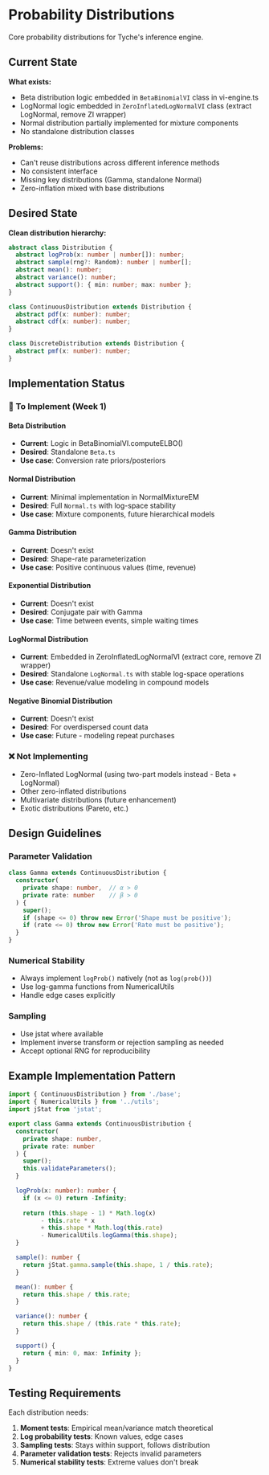 # Probability Distributions

Core probability distributions for Tyche's inference engine.

## Current State

**What exists:**
- Beta distribution logic embedded in `BetaBinomialVI` class in vi-engine.ts
- LogNormal logic embedded in `ZeroInflatedLogNormalVI` class (extract LogNormal, remove ZI wrapper)
- Normal distribution partially implemented for mixture components
- No standalone distribution classes

**Problems:**
- Can't reuse distributions across different inference methods
- No consistent interface
- Missing key distributions (Gamma, standalone Normal)
- Zero-inflation mixed with base distributions

## Desired State

**Clean distribution hierarchy:**
```typescript
abstract class Distribution {
  abstract logProb(x: number | number[]): number;
  abstract sample(rng?: Random): number | number[];
  abstract mean(): number;
  abstract variance(): number;
  abstract support(): { min: number; max: number };
}

class ContinuousDistribution extends Distribution {
  abstract pdf(x: number): number;
  abstract cdf(x: number): number;
}

class DiscreteDistribution extends Distribution {
  abstract pmf(x: number): number;
}
```

## Implementation Status

### 📅 To Implement (Week 1)

#### Beta Distribution
- **Current**: Logic in BetaBinomialVI.computeELBO()
- **Desired**: Standalone `Beta.ts`
- **Use case**: Conversion rate priors/posteriors

#### Normal Distribution  
- **Current**: Minimal implementation in NormalMixtureEM
- **Desired**: Full `Normal.ts` with log-space stability
- **Use case**: Mixture components, future hierarchical models

#### Gamma Distribution
- **Current**: Doesn't exist
- **Desired**: Shape-rate parameterization
- **Use case**: Positive continuous values (time, revenue)

#### Exponential Distribution
- **Current**: Doesn't exist
- **Desired**: Conjugate pair with Gamma
- **Use case**: Time between events, simple waiting times

#### LogNormal Distribution
- **Current**: Embedded in ZeroInflatedLogNormalVI (extract core, remove ZI wrapper)
- **Desired**: Standalone `LogNormal.ts` with stable log-space operations
- **Use case**: Revenue/value modeling in compound models

#### Negative Binomial Distribution
- **Current**: Doesn't exist  
- **Desired**: For overdispersed count data
- **Use case**: Future - modeling repeat purchases

### ❌ Not Implementing
- Zero-Inflated LogNormal (using two-part models instead - Beta + LogNormal)
- Other zero-inflated distributions
- Multivariate distributions (future enhancement)
- Exotic distributions (Pareto, etc.)

## Design Guidelines

### Parameter Validation
```typescript
class Gamma extends ContinuousDistribution {
  constructor(
    private shape: number,  // α > 0
    private rate: number    // β > 0
  ) {
    super();
    if (shape <= 0) throw new Error('Shape must be positive');
    if (rate <= 0) throw new Error('Rate must be positive');
  }
}
```

### Numerical Stability
- Always implement `logProb()` natively (not as `log(prob())`)
- Use log-gamma functions from NumericalUtils
- Handle edge cases explicitly

### Sampling
- Use jstat where available
- Implement inverse transform or rejection sampling as needed
- Accept optional RNG for reproducibility

## Example Implementation Pattern

```typescript
import { ContinuousDistribution } from './base';
import { NumericalUtils } from '../utils';
import jStat from 'jstat';

export class Gamma extends ContinuousDistribution {
  constructor(
    private shape: number,
    private rate: number
  ) {
    super();
    this.validateParameters();
  }

  logProb(x: number): number {
    if (x <= 0) return -Infinity;
    
    return (this.shape - 1) * Math.log(x) 
         - this.rate * x 
         + this.shape * Math.log(this.rate)
         - NumericalUtils.logGamma(this.shape);
  }

  sample(): number {
    return jStat.gamma.sample(this.shape, 1 / this.rate);
  }

  mean(): number {
    return this.shape / this.rate;
  }

  variance(): number {
    return this.shape / (this.rate * this.rate);
  }

  support() {
    return { min: 0, max: Infinity };
  }
}
```

## Testing Requirements

Each distribution needs:
1. **Moment tests**: Empirical mean/variance match theoretical
2. **Log probability tests**: Known values, edge cases
3. **Sampling tests**: Stays within support, follows distribution
4. **Parameter validation tests**: Rejects invalid parameters
5. **Numerical stability tests**: Extreme values don't break